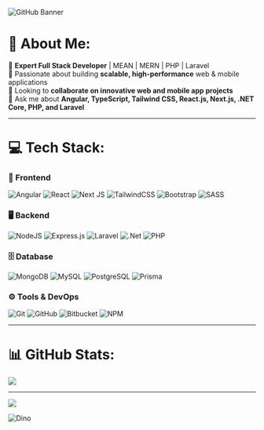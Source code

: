 ![GitHub Banner](https://media-hosting.imagekit.io//0f4977024c6a4d0b/%F0%9F%91%8B%20Hi%20there!%20I%E2%80%99m%20Nabeel%20Shahzad%20(2).png?Expires=1835730168&Key-Pair-Id=K2ZIVPTIP2VGHC&Signature=IvZF8jiGTAaQ4FzXLS6nO41LtCAkgyHmUZldnpY3Wafde6eKW52X-oNNBxpevUr0pEMYtZJYzs0NYxhcMy4DI4cv6hZEh3G~KlcCwUfo0UdX9STBZnXA9y~QNgJ94PaHOnF~FaKDKdLm9IpafAuwvWXZjKczL07xakQSF8gvwTqToeFP96G0UdbwO13xAvGgANLYYwObx1fbuDboO2oCjPp2-AsXzM-j3OIpzd0MWjSWrqtHj9N0k3Ie0HkkNv0sFshZU8~DsYjiPMge8rIhUbU-j4J4OeMoJuWXi9GYkMrzJxCGZWFoyoSe5oRNJRFWBDRYqh~nECVd9wU4GCavjQ__)



# 💫 About Me:
🚀 **Expert Full Stack Developer** | MEAN | MERN | PHP | Laravel  
🎯 Passionate about building **scalable, high-performance** web & mobile applications  
👯 Looking to **collaborate on innovative web and mobile app projects**  
💬 Ask me about **Angular, TypeScript, Tailwind CSS, React.js, Next.js, .NET Core, PHP, and Laravel** 

---

# 💻 Tech Stack:

### 🚀 Frontend  
![Angular](https://img.shields.io/badge/angular-%23DD0031.svg?style=for-the-badge&logo=angular&logoColor=white) ![React](https://img.shields.io/badge/react-%2320232a.svg?style=for-the-badge&logo=react&logoColor=%2361DAFB) ![Next JS](https://img.shields.io/badge/Next-black?style=for-the-badge&logo=next.js&logoColor=white) ![TailwindCSS](https://img.shields.io/badge/tailwindcss-%2338B2AC.svg?style=for-the-badge&logo=tailwind-css&logoColor=white) ![Bootstrap](https://img.shields.io/badge/bootstrap-%238511FA.svg?style=for-the-badge&logo=bootstrap&logoColor=white) ![SASS](https://img.shields.io/badge/SASS-hotpink.svg?style=for-the-badge&logo=SASS&logoColor=white)  

### 🖥️ Backend  
![NodeJS](https://img.shields.io/badge/node.js-6DA55F?style=for-the-badge&logo=node.js&logoColor=white) ![Express.js](https://img.shields.io/badge/express.js-%23404d59.svg?style=for-the-badge&logo=express&logoColor=%2361DAFB) ![Laravel](https://img.shields.io/badge/laravel-%23FF2D20.svg?style=for-the-badge&logo=laravel&logoColor=white) ![.Net](https://img.shields.io/badge/.NET-5C2D91?style=for-the-badge&logo=.net&logoColor=white) ![PHP](https://img.shields.io/badge/php-%23777BB4.svg?style=for-the-badge&logo=php&logoColor=white)  

### 🗄️ Database  
![MongoDB](https://img.shields.io/badge/MongoDB-%234ea94b.svg?style=for-the-badge&logo=mongodb&logoColor=white) ![MySQL](https://img.shields.io/badge/mysql-4479A1.svg?style=for-the-badge&logo=mysql&logoColor=white) ![PostgreSQL](https://img.shields.io/badge/postgres-%23316192.svg?style=for-the-badge&logo=postgresql&logoColor=white) ![Prisma](https://img.shields.io/badge/Prisma-3982CE?style=for-the-badge&logo=Prisma&logoColor=white)  

### ⚙️ Tools & DevOps  
![Git](https://img.shields.io/badge/git-%23F05033.svg?style=for-the-badge&logo=git&logoColor=white) ![GitHub](https://img.shields.io/badge/github-%23121011.svg?style=for-the-badge&logo=github&logoColor=white) ![Bitbucket](https://img.shields.io/badge/bitbucket-%230047B3.svg?style=for-the-badge&logo=bitbucket&logoColor=white) ![NPM](https://img.shields.io/badge/NPM-%23CB3837.svg?style=for-the-badge&logo=npm&logoColor=white)


---

# 📊 GitHub Stats:
![](https://github-readme-stats.vercel.app/api/top-langs/?username=Tee-Rexx&theme=dark&hide_border=false&include_all_commits=false&count_private=false&layout=compact)  

---

[![](https://visitcount.itsvg.in/api?id=Tee-Rexx&icon=2&color=9)](https://visitcount.itsvg.in)

![Dino](https://github.com/saadeghi/saadeghi/raw/master/dino.gif)
